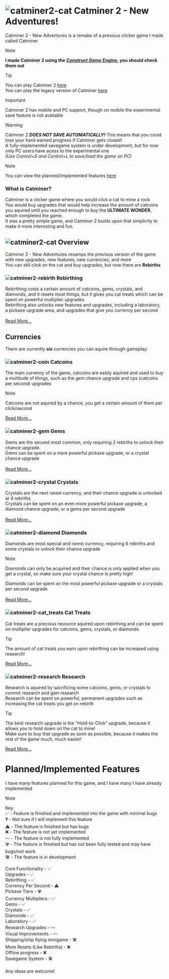 # ![catminer2-cat](https://github.com/user-attachments/assets/5c899ea3-385a-4b00-b607-323e58550f98) Catminer 2 - New Adventures!
Catminer 2 - New Adventures is a remake of a previous clicker game I made called Catminer
<br>
> [!NOTE]
> **I made Catminer 2 using the [_Construct Game Engine_](construct.net), you should check them out**

> [!TIP]
> You can play Catminer 2 [here](lordzintick.github.io/catminer)
> <br>
> You can play the legacy version of Catminer [here](https://tinyurl.com/catminer-legacy)

> [!IMPORTANT]
> Catminer 2 has mobile and PC support, though on mobile the experimental save feature is not available

>[!WARNING]
> Catminer 2 **_DOES NOT SAVE AUTOMATICALLY!_** This means that you could lose your hard-earned progress if Catminer gets closed!
> <br>
> A fully-implemented savegame system is under development, but for now only PC users have acess to the experimental one
> <br>
> _(Use Control+S and Control+L to save/load the game on PC)_

>[!NOTE]
> You can view the planned/implemented features [here](#plannedimplemented-features)

### What is Catminer?
  Catminer is a clicker game where you would click a cat to mine a rock
  <br>
  You would buy upgrades that would help increase the amount of catcoins you aquired until you reached enough to buy the **ULTIMATE WONDER**, which completed the game.
  <br>
  It was a pretty simple game, and Catminer 2 builds upon that simplicity to make it more interesting and fun.
##  ![catminer2-cat](https://github.com/user-attachments/assets/5c899ea3-385a-4b00-b607-323e58550f98) Overview
  Catminer 2 - New Adventures revamps the previous version of the game with new upgrades, new features, new currencies, and more
  <br>
  You can still click on the cat and buy upgrades, but now there are **Rebirths**
  <br>
  ### ![catminer2-rebirth](https://github.com/user-attachments/assets/058218bd-2f47-4276-aced-67e7b2d63dd1) Rebirthing
  Rebirthing costs a certain amount of catcoins, gems, crystals, and diamonds, and it resets most things, but it gives you cat treats which can be spent on powerful multiplier upgrades
  <br>
  Rebirthing also unlocks new features and upgrades, including a laboratory, a pickaxe upgrade area, and upgrades that give you currency per second
  <br><br>
  [Read More...](https://github.com/LordZintick/catminer/wiki/Rebirthing)
  ## Currencies
  There are currently **six** currencies you can aquire through gameplay:
  ### ![catminer2-coin](https://github.com/user-attachments/assets/1005d15c-4440-44b9-834a-b6dd92a71b49) Catcoins
  The main currency of the game, catcoins are easily aquired and used to buy a multitude of things, such as the gem chance upgrade and cps (catcoins per second) upgrades
  > [!NOTE]
  > Catcoins are not aquired by a chance, you get a certain amount of them per click/second
  
  [Read More...](https://github.com/LordZintick/catminer/wiki/Catcoins)
  ### ![catminer2-gem](https://github.com/user-attachments/assets/d659555c-3571-42ab-90e3-68df2a1f873c) Gems
  Gems are the second most common, only requiring 2 rebirths to unlock their chance upgrade.
  <br>
  Gems can be spent on a more powerful pickaxe upgrade, or a crystal chance upgrade
  <br><br>
  [Read More...](https://github.com/LordZintick/catminer/wiki/Gems)
  ### ![catminer2-crystal](https://github.com/user-attachments/assets/538dabc9-d0ad-4d5c-ad19-981808c4633e) Crystals
  Crystals are the next rarest currency, and their chance upgrade is unlocked at 4 rebirths
  <br>
  Crystals can be spent on an even more powerful pickaxe upgrade, a diamond chance upgrade, or a gems per second upgrade
  <br><br>
  [Read More...](https://github.com/LordZintick/catminer/wiki/Crystals)
  ### ![catminer2-diamond](https://github.com/user-attachments/assets/fa402d30-14d3-49aa-970e-84fdedfc7bfd) Diamonds
  Diamonds are most special and rarest currency, requiring 6 rebirths and some crystals to unlock their chance upgrade
  > [!NOTE]
  > Diamonds can only be acquired and their chance is only applied when you get a crystal, so make sure your crystal chance is pretty high!
  
  Diamonds can be spent on the most powerful pickaxe upgrade or a crystals per second upgrade
  <br><br>
  [Read More...](https://github.com/LordZintick/catminer/wiki/Diamonds)
  ### ![catminer2-cat_treats](https://github.com/user-attachments/assets/92989154-9f71-438b-9795-5b7359017dcb) Cat Treats
  Cat treats are a precious resource aquired upon rebirthing and can be spent on multiplier upgrades for catcoins, gems, crystals, or diamonds
  > [!TIP]
  > The amount of cat treats you earn upon rebirthing can be increased using research!

  [Read More...](https://github.com/LordZintick/catminer/wiki/Cat-Treats)
  ### ![catminer2-research](https://github.com/user-attachments/assets/93ffc567-325f-42ee-aa7e-938673d6d6b5) Research
  Research is aquired by sacrificing some catcoins, gems, or crystals to commit research and gain research
  <br>
  Research can be spent on powerful, permanent upgrades such as increasing the cat treats you get on rebirth
  > [!TIP]
  > The best research upgrade is the "Hold-to-Click" upgrade, because it allows you to hold down on the cat to mine!
  > <br>
  > Make sure to buy that upgrade as soon as possible, because it makes the rest of the game much, much easier!

  [Read More...](https://github.com/LordZintick/catminer/wiki/The-Laboratory)
# Planned/Implemented Features
  I have many features planned for this game, and I have many I have already implemented
  > [!NOTE]
  > Key: <br>
  > ✅ - Feature is finished and implemented into the game with minimal bugs<br>
  > ❓ - Not sure if I will implement this feature<br>
  > ⚠️ - The feature is finished but has bugs<br>
  > ❌ - The feature is not yet implemented<br>
  > 〰️ - The feature is not fully implemented<br>
  > ☢️ - The feature is finished but has not been fully tested and may have bugs/not work<br>
  > 🛠️ - The feature is in development

  Core Functionality - ✅<br>
  Upgrades - ✅<br>
  Rebirthing - ✅<br>
  Currency Per Second - ⚠️<br>
  Pickaxe Tiers - ☢️<br>
  Currency Multipliers - ✅<br>
  Gems - ✅<br>
  Crystals - ✅<br>
  Diamonds - ✅<br>
  Laboratory - ✅<br>
  Research Upgrades - 〰️<br>
  Visual Improvements - 〰️<br>
  Shipping/ship flying minigame - 🛠️<br>
  More Resets (Like Rebirths) - ❌<br>
  Offline progress - ❌<br>
  Savegame System - 🛠️<br>
  <br>
  Any ideas are welcome!
